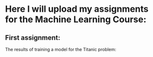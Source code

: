 # Here I will upload my assignments for the Machine Learning Course:

## First assignment:
The results of training a model for the Titanic problem:
